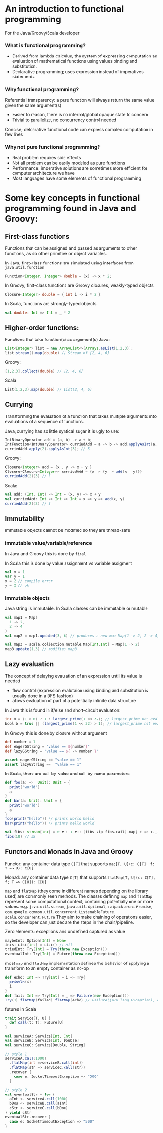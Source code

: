 # An introduction to functional programming
For the Java/Groovy/Scala developer

### What is functional programming?
* Derived from lambda calculus, the system of expressing computation as evaluation of mathematical functions using values binding and substitution.
* Declarative programming; uses expression instead of imperatives statements.

### Why functional programming?
Referential transparency: a pure function will always return the same value given the same argument(s)
* Easier to reason, there is no internal/global opaque state to concern
* Trivial to parallelize, no concurrency control needed

Concise; delcarative functional code can express complex computation in few lines

### Why not pure functional programming?
* Real problem requires side effects
* Not all problem can be easily modeled as pure functions
* Performance; imperative solutions are sometimes more efficient for computer architecture we have
* Most languages have some elements of functional programming

# Some key concepts in functional programming found in Java and Groovy:
## First-class functions
Functions that can be assigned and passed as arguments to other functions, as do other primitive or object variables.

In Java, first-class functions are simulated using interfaces from `java.util.function`
```java
Function<Integer, Integer> double = (x) -> x * 2;
```

In Groovy, first-class functions are Groovy closures, weakly-typed objects
```groovy
Closure<Integer> double = { int i -> i * 2 }
```

In Scala, functions are strongly-typed objects
```scala
val double: Int => Int = _ * 2
```

## Higher-order functions:
Functions that take function(s) as argument(s)
Java:
```java
List<Integer> list = new ArrayList<>(Arrays.asList(1,2,3));
list.stream().map(double) // Stream of [2, 4, 6]
```

Groovy:
```groovy
[1,2,3].collect(double) // [2, 4, 6] 
```

Scala
```scala
List(1,2,3).map(double) // List(2, 4, 6)
```
## Currying
Transforming the evaluation of a function that takes multiple arguments into evaluations of a sequence of functions.

Java, currying has so little syntical sugar it is ugly to use:
```java
IntBinaryOperator add = (a, b) -> a + b;
IntFunction<IntUnaryOperator> curriedAdd = a -> b -> add.applyAsInt(a, b);
curriedAdd.apply(2).applyAsInt(3); // 5
```

Groovy:
```groovy
Closure<Integer> add = {x , y -> x + y }
Closure<Closure<Integer>> curriedAdd = {x -> {y -> add(x , y)}}
curriedAdd(2)(3) // 5
```

Scala:
```scala
val add: (Int, Int) => Int = (x, y) => x + y
val curriedAdd: Int => Int => Int = x => y => add(x, y)
curriedAdd(2)(3) // 5
```

## Immutability
immutable objects cannot be modified so they are thread-safe

### immutable value/variable/reference
In Java and Groovy this is done by `final`

In Scala this is done by value assignment vs variable assigment 
```scala
val x = 1
var y = 1
x = 2 // compile error
y = 2 // ok
```

### Immutable objects
Java string is immutable.
In Scala classes can be immutable or mutable
```scala
val map1 = Map(
  1 -> 2,
  2 -> 4
)
val map2 = map1.updated(3, 6) // produces a new map Map(1 -> 2, 2 -> 4, 3 -> 6), map1 is unmodified

val map3 = scala.collection.mutable.Map[Int,Int] = Map(1 -> 2)
map3.update(1,3) // modifies map3

```

## Lazy evaluation
The concept of delaying evaulation of an expression until its value is needed
* flow control (expression evalutaion using binding and substitution is usually done in a DFS fashion)
* allows evaluation of part of a potentially infinite data structure

In Java this is found in if/else and short-circuit evaluation:
```java
int x = (1 > 0) ? 1 : largest_prime(1 << 32); // largest_prime not evaluated
bool b = true || (largest_prime(1 << 32) > 1); // largest_prime not evaluated
```
In Groovy this is done by closure without argument
```Groovy
def number = 1 
def eagerGString = "value == ${number}"
def lazyGString = "value == ${ -> number }"

assert eagerGString == "value == 1" 
assert lazyGString ==  "value == 1"
```

In Scala, there are call-by-value and call-by-name parameters
```scala
def foo(a: =>  Unit): Unit = {
  print("world")
  a
}
def bar(a: Unit): Unit = {
  print("world")
  a
}
foo(print("hello")) // prints world hello
bar(print("hello")) // prints hello world
```

```scala
val fibs: Stream[Int] = 0 #:: 1 #:: (fibs zip fibs.tail).map{ t => t._1 + t._2 }
fibs(10) // 55
```

## Functors and Monads in Java and Groovy
Functor: any container data type `C[T]` that supports `map[T, U](c: C[T], f: T => U): C[U]`

Monad: any container data type `C[T]` that supports `flatMap[T, U](c: C[T], f; T => C[U]): C[U]`

`map` and `flatMap` (they come in different names depending on the library used) are commonly seen methods. The classes defining `map` and `flatMap` represent some computational context, containing potentially one or more values. e.g. `java.util.stream`, `java.util.Optional`, `ratpack.exec.Promise`, `com.google.common.util.concurrent.ListenableFuture`, `scala.concurrent.Future`
They aim to make chaining of operations easier, so the developer can just declare the steps in the chain/pipeline.

Zero elements: exceptions and undefined captured as value
```scala
maybeInt: Option[Int] = None
ints: List[Int] = List() // Nil
triedInt: Try[Int] = Try(throw new Exception())
eventualInt: Try[Int] = Future(throw new Exception())
```
most `map` and `flatMap` implementation defines the behavior of applying a transform to an empty container as no-op
```scala
def echo: Int => Try[Int] = i => Try{
  println(i)
  i
}
def fail: Int => Try[Int] = _ => Failure(new Exception())
Try(1).flatMap(failed).flatMap(echo) // Failure(java.lang.Exception), does not print
```

futures in Scala
```scala
trait Service[T, U] {
  def call(t: T): Future[U]
}

val serviceA: Service[Int, Int]
val serviceB: Service[Int, Double]
val serviceC: Service[Double, String]

// style 1
serviceA.call(1000)
  .flatMap(int =>serviceB.call(int))
  .flatMap(str => serviceC.call(str))
  .recover {
    case e: SocketTimeoutException => "500" 
  }

// style 2
val eventualStr = for {
  aInt <- serviceA.call(1000)
  bDou <- serviceB.call(aInt)
  cStr <- serviceC.call(bDou)
} yield cStr
eventualStr.recover {
  case e: SocketTimeoutException => "500"
}
```
